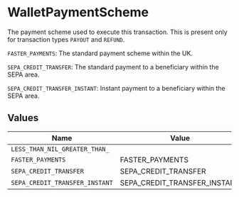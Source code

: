 # WalletPaymentScheme

The payment scheme used to execute this transaction. This is present only for transaction types `PAYOUT` and `REFUND`.

`FASTER_PAYMENTS`: The standard payment scheme within the UK.

`SEPA_CREDIT_TRANSFER`: The standard payment to a beneficiary within the SEPA area.

`SEPA_CREDIT_TRANSFER_INSTANT`: Instant payment to a beneficiary within the SEPA area.


## Values

| Name                           | Value                          |
| ------------------------------ | ------------------------------ |
| `LESS_THAN_NIL_GREATER_THAN_`  | <nil>                          |
| `FASTER_PAYMENTS`              | FASTER_PAYMENTS                |
| `SEPA_CREDIT_TRANSFER`         | SEPA_CREDIT_TRANSFER           |
| `SEPA_CREDIT_TRANSFER_INSTANT` | SEPA_CREDIT_TRANSFER_INSTANT   |